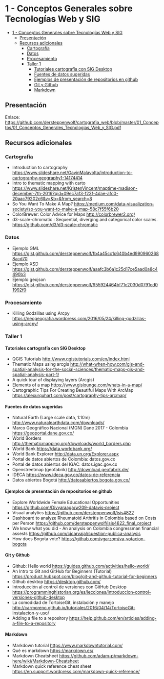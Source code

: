 # 1 - Conceptos Generales sobre Tecnologías Web y SIG

- [1 - Conceptos Generales sobre Tecnologías Web y SIG](#1---conceptos-generales-sobre-tecnolog%C3%ADas-web-y-sig)
  - [Presentación](#presentaci%C3%B3n)
  - [Recursos adicionales](#recursos-adicionales)
    - [Cartografía](#cartograf%C3%ADa)
    - [Datos](#datos)
    - [Procesamiento](#procesamiento)
    - [Taller 1](#taller-1)
      - [Tutoriales cartografía con SIG Desktop](#tutoriales-cartograf%C3%ADa-con-sig-desktop)
      - [Fuentes de datos sugeridas](#fuentes-de-datos-sugeridas)
      - [Ejemplos de presentación de repositorios en github](#ejemplos-de-presentaci%C3%B3n-de-repositorios-en-github)
      - [Git y Github](#git-y-github)
      - [Markdown](#markdown)

## Presentación

Enlace: https://github.com/dersteppenwolf/cartografia_web/blob/master/01_Conceptos/01_Conceptos_Generales_Tecnologias_Web_y_SIG.pdf

## Recursos adicionales

### Cartografía

* Introduction to cartography  https://www.slideshare.net/GavinMalavolta/introduction-to-cartography-geography1-14174414
* Intro to thematic mapping with carto https://www.slideshare.net/KristenVincent/maptime-madison-december-7th-2016?qid=09ec7af3-f23f-4dae-afc0-20aac79202c6&v=&b=&from_search=8
* So You Want To Make A Map? https://medium.com/data-visualization-society/so-you-want-to-make-a-map-58c7f55f6b20
* ColorBrewer: Color Advice for Maps http://colorbrewer2.org/
* d3-scale-chromatic  : Sequential, diverging and categorical color scales. https://github.com/d3/d3-scale-chromatic

### Datos

* Ejemplo GML https://gist.github.com/dersteppenwolf/fb4a45cc1c640b4ed9909602688acd70
* Ejemplo XSD https://gist.github.com/dersteppenwolf/aaafc3b6a1c25d17ce5aad0a8c4490b3
* Ejemplo geojson https://gist.github.com/dersteppenwolf/955924464bf71c2030d0791cd01992f0


### Procesamiento

* Killing Godzillas using Arcpy https://neogeografia.wordpress.com/2016/05/24/killing-godzillas-using-arcpy/


### Taller 1

#### Tutoriales cartografía con SIG Desktop

* QGIS Tutorials http://www.qgistutorials.com/en/index.html
* Thematic Maps using arcgis http://what-when-how.com/gis-and-spatial-analysis-for-the-social-sciences/thematic-maps-gis-and-spatial-analysis-part-1/ 
* A quick tour of displaying layers (Arcgis)
* Elements of a map https://www.gislounge.com/whats-in-a-map/
* Cartographic Tips For Creating Beautiful Maps With ArcMap https://alexurquhart.com/post/cartography-tips-arcmap/

#### Fuentes de datos sugeridas

* Natural Earth (Large scale data, 1:10m) http://www.naturalearthdata.com/downloads/
* Marco Geográfico Nacional (MGN) Dane 2017 - Colombia  https://geoportal.dane.gov.co/
* World Borders http://thematicmapping.org/downloads/world_borders.php
* World Bank https://data.worldbank.org/
* World Bank Explorer http://data.un.org/Explorer.aspx
* Portal de datos abiertos de Colombia: datos.gov.co
* Portal de datos abiertos del IGAC: datos.igac.gov.co
* Openstreetmap (geofabrik) http://download.geofabrik.de/
* IDECA https://www.ideca.gov.co/datos-de-referencia
* Datos abiertos Bogotá http://datosabiertos.bogota.gov.co/

#### Ejemplos de presentación de repositorios en github

* Explore Worldwide Female Educational Opportunities https://github.com/Divyaraaga/w209-datavis-project
* Visual analytics https://github.com/dersteppenwolf/isis4822
* Dashboard to analyze Rheumatoid Arthritis in Colombia based on Costs per Person https://github.com/dersteppenwolf/isis4822_final_project 
* We know what you did - An analysis on Colombia congressman financial assests https://github.com/cjcarvajal/cuestion-publica-analysis
* How does Bogota vote? https://github.com/vgarzom/va-votacion-bogota

#### Git y Github

* Github: Hello world https://guides.github.com/activities/hello-world/
* An Intro to Git and GitHub for Beginners (Tutorial) https://product.hubspot.com/blog/git-and-github-tutorial-for-beginners
* Github desktop https://desktop.github.com/
* Introducción al control de versiones con GitHub Desktop https://programminghistorian.org/es/lecciones/introduccion-control-versiones-github-desktop
* La comodidad de TortoiseGit, instalación y manejo http://carmoreno.github.io/tutoriales/2016/04/14/TortoiseGit-Instalacion-y-uso/
* Adding a file to a repository  https://help.github.com/en/articles/adding-a-file-to-a-repository

#### Markdown

* Markdown tutorial https://www.markdowntutorial.com/
* Qué es markdown https://markdown.es/
* Markdown Cheatsheet https://github.com/adam-p/markdown-here/wiki/Markdown-Cheatsheet
* Markdown quick reference cheat sheet https://en.support.wordpress.com/markdown-quick-reference/
